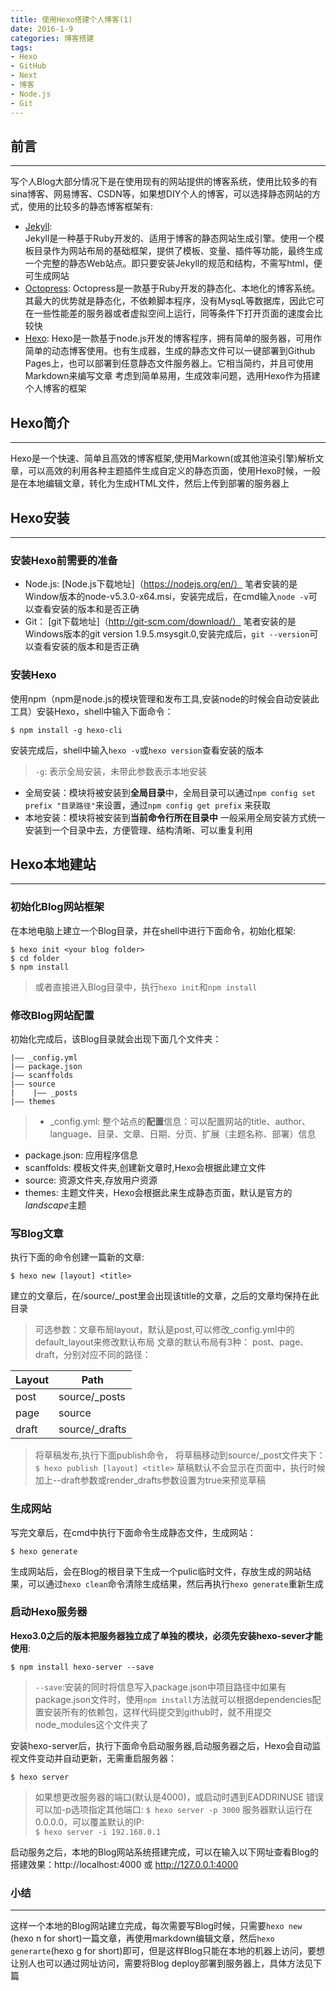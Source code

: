 ```yaml
---
title: 使用Hexo搭建个人博客(1)
date: 2016-1-9
categories: 博客搭建
tags: 
- Hexo 
- GitHub 
- Next 
- 博客 
- Node.js
- Git
---
```


## 前言
***

写个人Blog大部分情况下是在使用现有的网站提供的博客系统，使用比较多的有sina博客、网易博客、CSDN等，如果想DIY个人的博客，可以选择静态网站的方式，使用的比较多的静态博客框架有:
- [Jekyll](http://jekyll.bootcss.com/):  
Jekyll是一种基于Ruby开发的、适用于博客的静态网站生成引擎。使用一个模板目录作为网站布局的基础框架，提供了模板、变量、插件等功能，最终生成一个完整的静态Web站点。即只要安装Jekyll的规范和结构，不需写html，便可生成网站
- [Octopress](http://octopress.org/):
Octopress是一款基于Ruby开发的静态化、本地化的博客系统。其最大的优势就是静态化，不依赖脚本程序，没有MysqL等数据库，因此它可在一些性能差的服务器或者虚拟空间上运行，同等条件下打开页面的速度会比较快 
- [Hexo](https://hexo.io/):
Hexo是一款基于node.js开发的博客程序，拥有简单的服务器，可用作简单的动态博客使用。也有生成器，生成的静态文件可以一键部署到Github Pages上，也可以部署到任意静态文件服务器上。它相当简约，并且可使用Markdown来编写文章
考虑到简单易用，生成效率问题，选用Hexo作为搭建个人博客的框架

<!--more-->

## Hexo简介
***
Hexo是一个快速、简单且高效的博客框架,使用Markown(或其他渲染引擎)解析文章，可以高效的利用各种主题插件生成自定义的静态页面，使用Hexo时候，一般是在本地编辑文章，转化为生成HTML文件，然后上传到部署的服务器上

## Hexo安装
***
### 安装Hexo前需要的准备

- Node.js: 
[Node.js下载地址]（https://nodejs.org/en/）
笔者安装的是Window版本的node-v5.3.0-x64.msi，安装完成后，在cmd输入`node -v`可以查看安装的版本和是否正确
- Git：
[git下载地址]（http://git-scm.com/download/）
笔者安装的是Windows版本的git version 1.9.5.msysgit.0,安装完成后，`git --version`可以查看安装的版本和是否正确

### 安装Hexo

使用npm（npm是node.js的模块管理和发布工具,安装node的时候会自动安装此工具）安装Hexo，shell中输入下面命令：

    $ npm install -g hexo-cli

安装完成后，shell中输入`hexo -v`或`hexo version`查看安装的版本

> `-g`: 表示全局安装，未带此参数表示本地安装
- 全局安装：模块将被安装到**全局目录**中，全局目录可以通过`npm config set prefix "目录路径"`来设置，通过`npm config get prefix` 来获取
- 本地安装：模块将被安装到**当前命令行所在目录中**
一般采用全局安装方式统一安装到一个目录中去，方便管理、结构清晰、可以重复利用

## Hexo本地建站
***
### 初始化Blog网站框架

在本地电脑上建立一个Blog目录，并在shell中进行下面命令，初始化框架:

    $ hexo init <your blog folder>
    $ cd folder
    $ npm install
    
> 或者直接进入Blog目录中，执行`hexo init`和`npm install`

### 修改Blog网站配置

初始化完成后，该Blog目录就会出现下面几个文件夹：

    |—— _config.yml
    |—— package.json
    |—— scanffolds
    |—— source
    |    |—— _posts
    |—— themes
    
> - _config.yml:
整个站点的**配置**信息：可以配置网站的title、author、language、目录、文章、日期、分页、扩展（主题名称、部署）信息
- package.json: 应用程序信息
- scanffolds: 模板文件夹,创建新文章时,Hexo会根据此建立文件
- source: 资源文件夹,存放用户资源
- themes: 主题文件夹，Hexo会根据此来生成静态页面，默认是官方的*landscape*主题

### 写Blog文章
执行下面的命令创建一篇新的文章:

    $ hexo new [layout] <title>

建立的文章后，在/source/_post里会出现该title的文章，之后的文章均保持在此目录

> 可选参数：文章布局layout，默认是post,可以修改_config.yml中的default_layout来修改默认布局
> 文章的默认布局有3种： post、page、draft，分别对应不同的路径：

Layout |    Path       
  --   |     --       
 post  | source/_posts  
 page  | source         
 draft | source/_drafts 
 
> 将草稿发布,执行下面publish命令， 将草稿移动到source/_post文件夹下：
> `$ hexo publish [layout] <title>`
> 草稿默认不会显示在页面中，执行时候加上--draft参数或render_drafts参数设置为true来预览草稿

### 生成网站

写完文章后，在cmd中执行下面命令生成静态文件，生成网站：

    $ hexo generate
 
生成网站后，会在Blog的根目录下生成一个pulic临时文件，存放生成的网站结果，可以通过`hexo clean`命令清除生成结果，然后再执行`hexo generate`重新生成

### 启动Hexo服务器

**Hexo3.0之后的版本把服务器独立成了单独的模块，必须先安装hexo-sever才能使用**:

    $ npm install hexo-server --save

> `--save`:安装的同时将信息写入package.json中项目路径中如果有package.json文件时，使用`npm install`方法就可以根据dependencies配置安装所有的依赖包，这样代码提交到github时，就不用提交node_modules这个文件夹了

安装hexo-server后，执行下面命令启动服务器,启动服务器之后，Hexo会自动监视文件变动并自动更新，无需重启服务器：

    $ hexo server

> 如果想更改服务器的端口(默认是4000)，或启动时遇到EADDRINUSE 错误可以加-p选项指定其他端口:
> `$ hexo server -p 3000`
> 服务器默认运行在0.0.0.0，可以覆盖默认的IP:  
> `$ hexo server -i 192.168.0.1`

启动服务之后，本地的Blog网站系统搭建完成，可以在输入以下网址查看Blog的搭建效果：http://localhost:4000 或 http://127.0.0.1:4000

### 小结
***
这样一个本地的Blog网站建立完成，每次需要写Blog时候，只需要`hexo new` (hexo n for short)一篇文章，再使用markdown编辑文章，然后`hexo generarte`(hexo g for short)即可，但是这样Blog只能在本地的机器上访问，要想让别人也可以通过网址访问，需要将Blog deploy部署到服务器上，具体方法见下篇
















